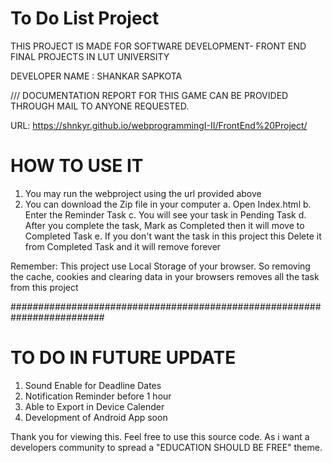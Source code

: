 
# To Do List Project

THIS PROJECT IS MADE FOR SOFTWARE DEVELOPMENT- FRONT END FINAL PROJECTS IN LUT UNIVERSITY 

DEVELOPER NAME : SHANKAR SAPKOTA

/// DOCUMENTATION REPORT FOR THIS GAME CAN BE PROVIDED THROUGH MAIL TO ANYONE REQUESTED.

URL:   https://shnkyr.github.io/webprogrammingI-II/FrontEnd%20Project/

# HOW TO USE IT
 
 1. You may run the webproject using the url provided above
 2. You can download the Zip file in your computer
  a. Open Index.html
  b. Enter the Reminder Task
  c. You will see your task in Pending Task 
  d. After you complete the task, Mark as Completed then it will move to Completed Task
  e. If you don't want the task in this project this Delete it from Completed Task and it will remove forever
  
  Remember: This project use Local Storage of your browser. So removing the cache, cookies and clearing data in your browsers removes all the task from this project
  


 #########################################################################


# TO DO IN FUTURE UPDATE

1. Sound Enable for Deadline Dates
2. Notification Reminder before 1 hour
3. Able to Export in Device Calender
4. Development of Android App soon

Thank you for viewing this.
Feel free to use this source code. As i want a developers community to spread a  "EDUCATION SHOULD BE FREE" theme. 

